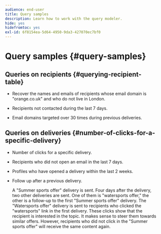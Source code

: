 ```yaml
---
audience: end-user
title: Query samples
description: Learn how to work with the query modeler.
hide: yes
hidefromtoc: yes
exl-id: 6f8154ea-5d64-4950-9da3-427070ec7bf0
---
```


# Query samples {#query-samples}

## Queries on recipients {#querying-recipient-table}

* Recover the names and emails of recipients whose email domain is "orange.co.uk" and who do not live in London.

* Recipients not contacted during the last 7 days.

* Email domains targeted over 30 times during previous deliveries.

## Queries on deliveries {#number-of-clicks-for-a-specific-delivery}

* Number of clicks for a specific delivery.

* Recipients who did not open an email in the last 7 days.

* Profiles who have opened a delivery within the last 2 weeks.

* Follow up after a previous delivery.

    A "Summer sports offer" delivery is sent. Four days after the delivery, two other deliveries are sent. One of them is "watersports offer," the other is a follow-up to the first "Summer sports offer" delivery. The "Watersports offer" delivery is sent to recipients who clicked the "watersports" link in the first delivery. These clicks show that the recipient is interested in the topic. It makes sense to steer them towards similar offers. However, recipients who did not click in the "Summer sports offer" will receive the same content again.
